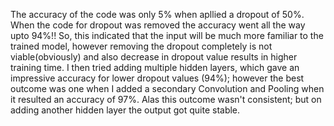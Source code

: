 The accuracy of the code was only 5% when apllied a dropout of 50%. When the code for dropout was removed the accuracy
went all the way upto 94%!! So, this indicated that the input will be much more familiar to the trained model, however
removing the dropout completely is not viable(obviously) and also decrease in dropout value results in higher training
time. I then tried adding multiple hidden layers, which gave an impressive accuracy for lower dropout values (94%);
however the best outcome was one when I added a secondary Convolution and Pooling when it resulted an accuracy of 97%.
Alas this outcome wasn't consistent; but on adding another hidden layer the output got quite stable.

